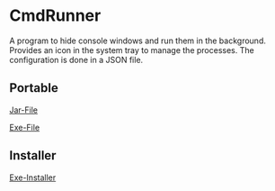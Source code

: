 # CmdRunner
A program to hide console windows and run them in the background. Provides an icon in the system tray to manage the processes. The configuration is done in a JSON file.

## Portable
[Jar-File](/portable/cmdRunner.jar)

[Exe-File](/portable/cmdRunner.exe)

## Installer
[Exe-Installer](/installer/cmdRunnerInstaller.exe)
